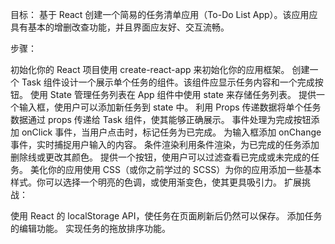 目标： 基于 React 创建一个简易的任务清单应用（To-Do List App）。该应用应具有基本的增删改查功能，并且界面应友好、交互流畅。

步骤：

初始化你的 React 项目使用 create-react-app 来初始化你的应用框架。
创建一个 Task 组件设计一个展示单个任务的组件。该组件应显示任务内容和一个完成按钮。
使用 State 管理任务列表在 App 组件中使用 state 来存储任务列表。
提供一个输入框，使用户可以添加新任务到 state 中。
利用 Props 传递数据将单个任务数据通过 props 传递给 Task 组件，使其能够正确展示。
事件处理为完成按钮添加 onClick 事件，当用户点击时，标记任务为已完成。
为输入框添加 onChange 事件，实时捕捉用户输入的内容。
条件渲染利用条件渲染，为已完成的任务添加删除线或更改其颜色。
提供一个按钮，使用户可以过滤查看已完成或未完成的任务。
美化你的应用使用 CSS（或你之前学过的 SCSS）为你的应用添加一些基本样式。你可以选择一个明亮的色调，或使用渐变色，使其更具吸引力。
扩展挑战：

使用 React 的 localStorage API，使任务在页面刷新后仍然可以保存。
添加任务的编辑功能。
实现任务的拖放排序功能。